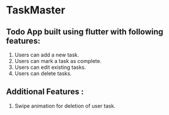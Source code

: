 # TaskMaster

## Todo App built using flutter with following features:
1. Users can add a new task.
2. Users can mark a task as complete.
3. Users can edit existing tasks.
4. Users can delete tasks.

## Additional Features :
1. Swipe animation for deletion of user task.

